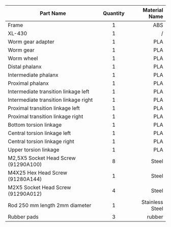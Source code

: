 | Part Name                                                      | Quantity | Material Name  |
|--------------------------------------------------------------- |:--------:|---------------:|
| Frame                                                          |    1     | ABS            |
| XL-430                                                         |    1     | /              |
| Worm gear adapter                                              |    1     | PLA            |
| Worm gear                                                      |    1     | PLA            |
| Worm wheel                                                     |    1     | PLA            |
| Distal phalanx                                                 |    1     | PLA            |
| Intermediate phalanx                                           |    1     | PLA            |
| Proximal phalanx                                               |    1     | PLA            |
| Intermediate transition linkage left                           |    1     | PLA            |
| Intermediate transition linkage right                          |    1     | PLA            |
| Proximal transition linkage left                               |    1     | PLA            |
| Proximal transition linkage right                              |    1     | PLA            |
| Bottom torsion linkage                                         |    1     | PLA            |
| Central torsion linkage left                                   |    1     | PLA            |
| Central torsion linkage right                                  |    1     | PLA            |
| Upper torsion linkage                                          |    1     | PLA            |
| M2,5X5 Socket Head Screw (91290A100)                           |    8     | Steel          |
| M4X25 Hex Head Screw (91280A144)                               |    1     | Steel          |
| M2X5 Socket Head Screw (91290A012)                             |    4     | Steel          |
| Rod 250 mm length 2mm diameter                                 |    1     | Stainless Steel|
| Rubber pads                                                    |    3     | rubber         |

